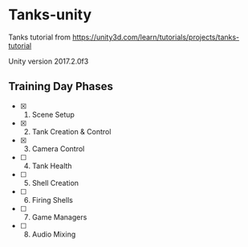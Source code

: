 # Tanks-unity
Tanks tutorial from https://unity3d.com/learn/tutorials/projects/tanks-tutorial

Unity version 2017.2.0f3

## Training Day Phases

- [x] 01. Scene Setup
- [x] 02. Tank Creation & Control
- [x] 03. Camera Control
- [ ] 04. Tank Health
- [ ] 05. Shell Creation
- [ ] 06. Firing Shells
- [ ] 07. Game Managers
- [ ] 08. Audio Mixing